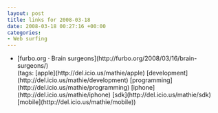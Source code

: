 ```yaml
---
layout: post
title: links for 2008-03-18
date: 2008-03-18 00:27:16 +00:00
categories:
- Web surfing
---
```

<ul class="delicious">
	<li>
		<div class="delicious-link">[furbo.org · Brain surgeons](http://furbo.org/2008/03/16/brain-surgeons/)</div>
		<div class="delicious-tags">(tags: [apple](http://del.icio.us/mathie/apple) [development](http://del.icio.us/mathie/development) [programming](http://del.icio.us/mathie/programming) [iphone](http://del.icio.us/mathie/iphone) [sdk](http://del.icio.us/mathie/sdk) [mobile](http://del.icio.us/mathie/mobile))</div>
	</li>
</ul>
